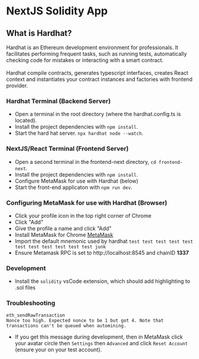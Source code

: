 # NextJS Solidity App

## What is Hardhat?
Hardhat is an Ethereum development environment for professionals. It facilitates performing frequent tasks, such as running tests, automatically checking code for mistakes or interacting with a smart contract.
<br><br>
Hardhat compile contracts, generates typescript interfaces, creates React context and instantiates your contract instances and factories with frontend provider.

### Hardhat Terminal (Backend Server)
* Open a terminal in the root directory (where the hardhat.config.ts is located).
* Install the project dependencies with `npm install`.
* Start the hard hat server. `npx hardhat node --watch`.

### NextJS/React Terminal (Frontend Server)
* Open a second terminal in the frontend-next directory, `cd frontend-next`.
* Install the project dependencies with `npm install`.
* Configure MetaMask for use with Hardhat (below)
* Start the front-end applicaton with `npm run dev`.

### Configuring MetaMask for use with Hardhat (Browser)
* Click your profile icon in the top right corner of Chrome
* Click "Add"
* Give the profile a name and click "Add"
* Install MetaMask for Chrome [MetaMask](https://chrome.google.com/webstore/detail/metamask/nkbihfbeogaeaoehlefnkodbefgpgknn?hl=en)
* Import the default mnemonic used by hardhat `test test test test test test test test test test test junk`
* Ensure Metamask RPC is set to http://localhost:8545 and chainID **1337**


### Development
* Install the `solidity` vsCode extension, which should add highlighting to .sol files


### Troubleshooting
```
eth_sendRawTransaction
Nonce too high. Expected nonce to be 1 but got 4. Note that transactions can't be queued when automining.
```
* If you get this message during development, then in MetaMask click your avatar circle then `Settings` then `Advanced` and click `Reset Account` (ensure your on your test account).
